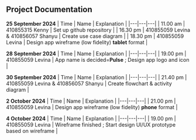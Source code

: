 ## Project Documentation

**25 September 2024**
| Time | Name | Explanation |
|---|---|---|
| 11.00 am | 410855315 Kenny | Set up github repository |
| 16.30 pm | 410855059 Levina & 410856057 Shanyu | Create use case diagram |
| 18.30 pm | 410855059 Levina | Design app wireframe (low fidelity) **tablet** format |

**28 September 2024**
| Time | Name | Explanation |
|---|---|---|
| 19.00 pm | 410855059 Levina  | App name is decided=**Pulse** ; Design app logo and icon |

**30 September 2024**
| Time | Name | Explanation |
|---|---|---|
| 21.40 pm | 410855059 Levina & 410856057 Shanyu | Create flowchart & activity diagram |

**2 October 2024**
| Time | Name | Explanation |
|---|---|---|
| 21.00 pm | 410855059 Levina | Design app wireframe (low fidelity) **phone** format |

**4 October 2024**
| Time | Name | Explanation |
|---|---|---|
| 19.00 pm | 410855059 Levina | Wireframe finished ; Start design UI/UX prototype based on wireframe |

